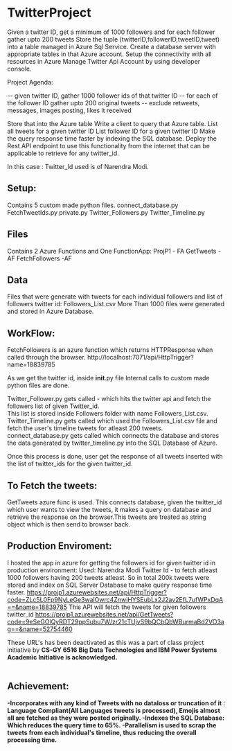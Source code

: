 # TwitterProject
Given a twitter ID, get a minimum of 1000 followers and for each follower gather upto 200 tweets
Store the tuple (twitterID,followerID,tweetID,tweet) into a table managed in Azure Sql Service.
Create a database server with appropriate tables in that Azure account.
Setup the connectivity with all resources in Azure
Manage Twitter Api Account by using developer console. 

Project Agenda:

-- given twitter ID, gather 1000 follower ids of that twitter ID
-- for each of the follower ID gather upto 200 original tweets 
-- exclude retweets, messages, images posting, likes it received

Store that into the Azure table
Write a client to query that Azure table.
List all tweets for a given twitter ID
List follower ID for a given twitter ID
Make the query response time faster by indexing the SQL database.
Deploy the Rest API endpoint to use this functionality from the internet that can be applicable to retrieve for any twitter_id.

In this case : Twitter_Id used is of Narendra Modi.

Setup:
-------------------------------------------------------------------
Contains 5 custom made python files.
connect_database.py
FetchTweetIds.py
private.py
Twitter_Followers.py
Twitter_Timeline.py

Files
--------------------------------------------------------------------
Contains 2 Azure Functions and One FunctionApp:
ProjP1 - FA
GetTweets - AF
FetchFollowers -AF

Data
--------------------------------------------------------------------
Files that were generate with tweets for each individual followers and list of followers twitter id:  Followers_List.csv
More Than 1000 files were generated and stored in Azure Database.


WorkFlow:
----------------------------------------------------------------------

FetchFollowers is an azure function which returns HTTPResponse when called through the browser.
http://localhost:7071/api/HttpTrigger?name=18839785

As we get the twitter id, inside __init__.py file
Internal calls to custom made python files are done.

Twitter_Follower.py gets called - which hits the twitter api and fetch the followers list of given Twitter_id.<br>
This list is stored inside Followers folder with name Followers_List.csv.<br>
Twitter_Timeline.py gets called which used the Followers_List.csv file and fetch the user's timeline tweets for atleast 200 tweets.<br>
connect_database.py gets called which connects the database and stores the data generated by twitter_timeline.py into the SQL Database of Azure.<br>

Once this process is done, user get the response of all tweets inserted with the list of twitter_ids for the given twitter_id.


To Fetch the tweets:
---------------------------------------------------------------------------------------------------------------
GetTweets azure func is used.
This connects database, given the twitter_id which user wants to view the tweets, it makes a query on database and retrieve the response 
on the browser.This tweets are treated as string object which is then send to browser back.

Production Enviroment:
----------------------------------------------------------------------------------------------------------------
I hosted the app in azure for getting the followers id for given twitter id in production environment:
Used: Narendra Modi Twitter Id - to fetch atleast 1000 followers having 200 tweets atleast.
So in total 200k tweets were stored and index on SQL Server Database to make query response time faster.
https://projp1.azurewebsites.net/api/HttpTrigger?code=ZLc5L0Fp9NyLeGe3walOwrc4ZnwiHYSEubLx2J2av2EfL7ufWPxDqA==&name=18839785
This API will fetch the tweets for given followers twitter_id
https://projp1.azurewebsites.net/api/GetTweets?code=9eSeGOlQyRDT29ppSubu7W/zr21cTUjvS9bQCbQbWBurmaBd2VO3ag==&name=52754460

These URL's has been deactivated as this was a part of class project initiative by <b>CS-GY 6516 Big Data Technologies and IBM Power Systems Academic Initiative is acknowledged.<b>
  <br>
  <br>

Achievement:
----------------------------------------------------------------------------------------------------------------
-Incorporates with any kind of Tweets with no dataloss or truncation of it : Language Compliant(All Languages tweets is processed), Emojis almost all are fetched as they were posted originally.
-Indexes the SQL Database: Which reduces the query time to 65%.
-Parallelism is used to scrap the tweets from each individual's timeline, thus reducing the overall processing time.


